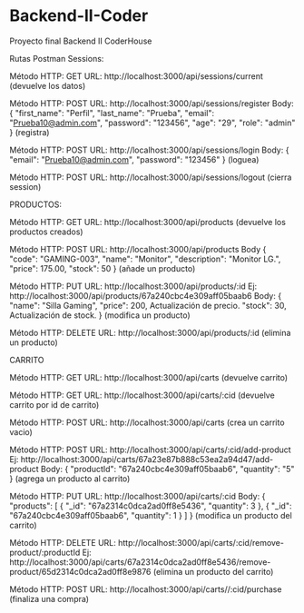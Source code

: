 # Backend-II-Coder
Proyecto final Backend II CoderHouse

Rutas Postman
Sessions:

Método HTTP: GET
URL: http://localhost:3000/api/sessions/current
(devuelve los datos)

Método HTTP: POST
URL: http://localhost:3000/api/sessions/register
Body:
{
  "first_name": "Perfil",
  "last_name": "Prueba",
  "email": "Prueba10@admin.com",
  "password": "123456",
  "age": "29",
  "role": "admin"
}
(registra)

Método HTTP: POST
URL: http://localhost:3000/api/sessions/login
Body:
{
  "email": "Prueba10@admin.com",
  "password": "123456"
}
(loguea)

Método HTTP: POST
URL: http://localhost:3000/api/sessions/logout
(cierra session)

PRODUCTOS:

Método HTTP: GET
URL: http://localhost:3000/api/products
(devuelve los productos creados)

Método HTTP: POST
URL: http://localhost:3000/api/products
Body
{
  "code": "GAMING-003",
  "name": "Monitor",
  "description": "Monitor LG.",
  "price": 175.00,
  "stock": 50
}
(añade un producto)

Método HTTP: PUT
URL: http://localhost:3000/api/products/:id
Ej: http://localhost:3000/api/products/67a240cbc4e309aff05baab6
Body:
{
        "name": "Silla Gaming",
        "price": 200, Actualización de precio.
        "stock": 30, Actualización de stock.
 }
(modifica un producto)

Método HTTP: DELETE
URL: http://localhost:3000/api/products/:id
(elimina un producto)

CARRITO

Método HTTP: GET
URL: http://localhost:3000/api/carts
(devuelve carrito)

Método HTTP: GET
URL: http://localhost:3000/api/carts/:cid
(devuelve carrito por id de carrito)

Método HTTP: POST
URL: http://localhost:3000/api/carts
(crea un carrito vacio)

Método HTTP: POST
URL: http://localhost:3000/api/carts/:cid/add-product
Ej: http://localhost:3000/api/carts/67a23e87b888c53ea2a94d47/add-product
Body:
{
  "productId": "67a240cbc4e309aff05baab6",
  "quantity": "5"
}
(agrega un producto al carrito)

Método HTTP: PUT
URL: http://localhost:3000/api/carts/:cid
Body:
{
    "products": [
        { 
            "_id": "67a2314c0dca2ad0ff8e5436",
            "quantity": 3
        },
        { 
            "_id": "67a240cbc4e309aff05baab6",
            "quantity": 1
        }
    ]
}
(modifica un producto del carrito)

Método HTTP: DELETE
URL: http://localhost:3000/api/carts/:cid/remove-product/:productId
Ej: http://localhost:3000/api/carts/67a2314c0dca2ad0ff8e5436/remove-product/65d2314c0dca2ad0ff8e9876
(elimina un producto del carrito)

Método HTTP: POST
URL: http://localhost:3000/api/carts//:cid/purchase
(finaliza una compra)
